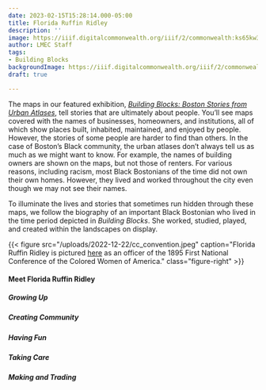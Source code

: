```yaml
---
date: 2023-02-15T15:28:14.000-05:00
title: Florida Ruffin Ridley
description: ''
image: https://iiif.digitalcommonwealth.org/iiif/2/commonwealth:ks65kw322/35,365,3576,1644/1200,/0/default.jpg
author: LMEC Staff
tags:
- Building Blocks
backgroundImage: https://iiif.digitalcommonwealth.org/iiif/2/commonwealth:ks65kw322/35,327,3599,2163/1200,/0/default.jpg
draft: true

---
```

The maps in our featured exhibition, [_Building Blocks: Boston Stories from Urban Atlases_](https://www.leventhalmap.org/digital-exhibitions/building-blocks/), tell stories that are ultimately about people. You’ll see maps covered with the names of businesses, homeowners, and institutions, all of which show places built, inhabited, maintained, and enjoyed by people. However, the stories of some people are harder to find than others. In the case of Boston’s Black community, the urban atlases don’t always tell us as much as we might want to know. For example, the names of building owners are shown on the maps, but not those of renters. For various reasons, including racism, most Black Bostonians of the time did not own their own homes. However, they lived and worked throughout the city even though we may not see their names.

To illuminate the lives and stories that sometimes run hidden through these maps, we follow the biography of an important Black Bostonian who lived in the time period depicted in _Building Blocks_. She worked, studied, played, and created within the landscapes on display.

{{< figure src="/uploads/2022-12-22/cc_convention.jpeg" caption="Florida Ruffin Ridley is pictured [here](https://blackwomenssuffrage.dp.la/collections/ida-b-wells/ibwells-0009-006) as an officer of the 1895 First National Conference of the Colored Women of America." class="figure-right" >}}

#### Meet Florida Ruffin Ridley 

##### Growing Up 

##### Creating Community 

##### Having Fun

##### Taking Care

##### Making and Trading
